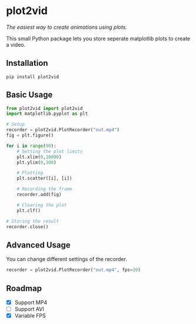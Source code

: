 # plot2vid

_The easiest way to create animations using plots._

This small Python package lets you store seperate matplotlib plots to create a video.

## Installation

```
pip install plot2vid
```

## Basic Usage

```python
from plot2vid import plot2vid
import matplotlib.pyplot as plt

# Setup
recorder = plot2vid.PlotRecorder("out.mp4")
fig = plt.figure()

for i in range(90):
    # Setting the plot limits
    plt.xlim(0,10000)
    plt.ylim(0,100)

    # Plotting
    plt.scatter([i], [i])

    # Recording the frame
    recorder.add(fig)

    # Clearing the plot
    plt.clf()

# Storing the result
recorder.close()
```

## Advanced Usage

You can change different settings of the recorder.

```python
recorder = plot2vid.PlotRecorder("out.mp4", fps=20)
```

## Roadmap

- [x] Support MP4
- [ ] Support AVI
- [x] Variable FPS
